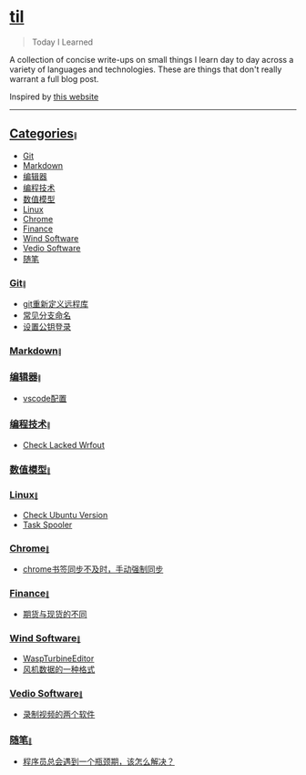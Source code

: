 # [til](https://github.com/cosplayeer/til/tree/main#til)
> Today I Learned

A collection of concise write-ups on small things I learn day to day across a variety of languages and technologies. These are things that don't really warrant a full blog post.  

Inspired by <u>[this website](https://github.com/jbranchaud/til)</u>


----
## [Categories](https://github.com/cosplayeer/til/tree/main#categories)<font size=1>🔗</font>

- <u>[Git](https://github.com/cosplayeer/til#git)</u>
- <u>[Markdown](https://github.com/cosplayeer/til#markdown)</u>
- <u>[编辑器](https://github.com/cosplayeer/til#editor)</u>
- <u>[编程技术](https://github.com/cosplayeer/til#python)</u>
- <u>[数值模型](https://github.com/cosplayeer/til#model)</u>
- <u>[Linux](https://github.com/cosplayeer/til#linux)</u>
- <u>[Chrome](https://github.com/cosplayeer/til#chrome)</u>
- <u>[Finance](https://github.com/cosplayeer/til#finance)</u>
- <u>[Wind Software](https://github.com/cosplayeer/til#wind)</u>
- <u>[Vedio Software](https://github.com/cosplayeer/til#vedio)</u>
- <u>[随笔](https://github.com/cosplayeer/til#suibi)</u>

### [Git](https://github.com/cosplayeer/til/tree/main#git)<font size=1>🔗</font>
- [git重新定义远程库](https://github.com/cosplayeer/til/blob/main/git/git重新定义远程库.md)
- [常见分支命名](https://github.com/cosplayeer/til/blob/main/git/常见分支命名.md)
- [设置公钥登录](https://github.com/cosplayeer/til/blob/main/git/设置公钥登录.md)
  
### [Markdown](https://github.com/cosplayeer/til/tree/main#markdown)<font size=1>🔗</font>

### [编辑器](https://github.com/cosplayeer/til/tree/main#editor)<font size=1>🔗</font>
- [vscode配置](https://github.com/cosplayeer/til/blob/main/editor/vscode配置.md)

### [编程技术](https://github.com/cosplayeer/til/tree/main#python)<font size=1>🔗</font>
- <u>[Check Lacked Wrfout](https://github.com/cosplayeer/til/blob/main/linux/check-lack-wrfout.md)
### [数值模型](https://github.com/cosplayeer/til/tree/main#model)<font size=1>🔗</font>

### [Linux](https://github.com/cosplayeer/til/tree/main#linux)<font size=1>🔗</font>
- <u>[Check Ubuntu Version](https://github.com/cosplayeer/til/blob/main/linux/check-ubuntu-version.md)
- <u>[Task Spooler](https://github.com/cosplayeer/til/blob/main/linux/task-spooler.md)

### [Chrome](https://github.com/cosplayeer/til#chrome)<font size=1>🔗</font>
- [chrome书签同步不及时，手动强制同步](https://github.com/cosplayeer/til/blob/main/chrome/chrome书签同步不及时.md)

### [Finance](https://github.com/cosplayeer/til#finance)<font size=1>🔗</font>
- [期货与现货的不同](https://github.com/cosplayeer/til/blob/main/finance/期货与现货的不同.md)

### [Wind Software](https://github.com/cosplayeer/til#wind)<font size=1>🔗</font>
- [WaspTurbineEditor](https://github.com/cosplayeer/til/blob/main/wind/WaspTurbineEditor.md)
- [风机数据的一种格式](https://github.com/cosplayeer/til/blob/main/wind/风机数据的一种格式.md)


### [Vedio Software](https://github.com/cosplayeer/til#vedio)<font size=1>🔗</font>
- [录制视频的两个软件](https://github.com/cosplayeer/til/blob/main/vedio/录制视频的两个软件.md)

### [随笔](https://github.com/cosplayeer/til#suibi)<font size=1>🔗</font>
- [程序员总会遇到一个瓶颈期，该怎么解决？](https://github.com/cosplayeer/til/blob/main/suibi/精神鸡汤.md)

